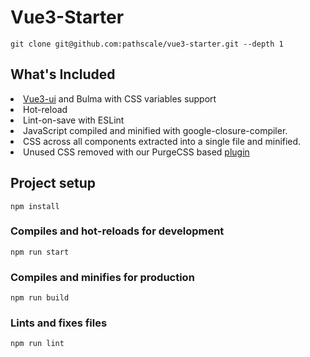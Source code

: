 # Vue3-Starter

```
git clone git@github.com:pathscale/vue3-starter.git --depth 1
```

## What's Included
<li><a href="https://github.com/pathscale/vue3-ui" target="_blank" rel="noopener">Vue3-ui</a> and Bulma with CSS variables support</li>
<li>Hot-reload</li>
<li>Lint-on-save with ESLint</li>
<li>JavaScript compiled and minified with google-closure-compiler.</li>
<li>CSS across all components extracted into a single file and minified.</li>
<li>Unused CSS removed with our PurgeCSS based <a href="https://github.com/pathscale/rollup-plugin-vue3-ui-css-purge" target="_blank" rel="noopener">plugin</a></li>

## Project setup
```
npm install
```

### Compiles and hot-reloads for development
```
npm run start
```

### Compiles and minifies for production
```
npm run build
```

### Lints and fixes files
```
npm run lint
```